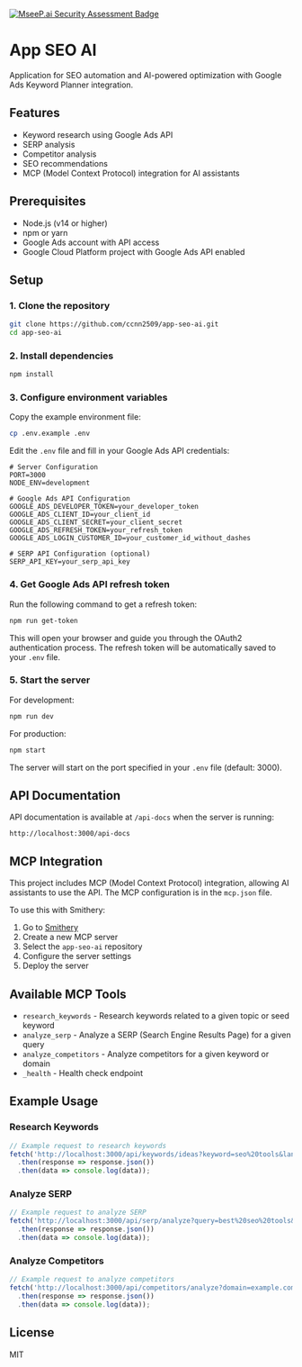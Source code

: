 [![MseeP.ai Security Assessment Badge](https://mseep.net/pr/ccnn2509-app-seo-ai-badge.png)](https://mseep.ai/app/ccnn2509-app-seo-ai)

# App SEO AI

Application for SEO automation and AI-powered optimization with Google Ads Keyword Planner integration.

## Features

- Keyword research using Google Ads API
- SERP analysis
- Competitor analysis
- SEO recommendations
- MCP (Model Context Protocol) integration for AI assistants

## Prerequisites

- Node.js (v14 or higher)
- npm or yarn
- Google Ads account with API access
- Google Cloud Platform project with Google Ads API enabled

## Setup

### 1. Clone the repository

```bash
git clone https://github.com/ccnn2509/app-seo-ai.git
cd app-seo-ai
```

### 2. Install dependencies

```bash
npm install
```

### 3. Configure environment variables

Copy the example environment file:

```bash
cp .env.example .env
```

Edit the `.env` file and fill in your Google Ads API credentials:

```
# Server Configuration
PORT=3000
NODE_ENV=development

# Google Ads API Configuration
GOOGLE_ADS_DEVELOPER_TOKEN=your_developer_token
GOOGLE_ADS_CLIENT_ID=your_client_id
GOOGLE_ADS_CLIENT_SECRET=your_client_secret
GOOGLE_ADS_REFRESH_TOKEN=your_refresh_token
GOOGLE_ADS_LOGIN_CUSTOMER_ID=your_customer_id_without_dashes

# SERP API Configuration (optional)
SERP_API_KEY=your_serp_api_key
```

### 4. Get Google Ads API refresh token

Run the following command to get a refresh token:

```bash
npm run get-token
```

This will open your browser and guide you through the OAuth2 authentication process. The refresh token will be automatically saved to your `.env` file.

### 5. Start the server

For development:

```bash
npm run dev
```

For production:

```bash
npm start
```

The server will start on the port specified in your `.env` file (default: 3000).

## API Documentation

API documentation is available at `/api-docs` when the server is running:

```
http://localhost:3000/api-docs
```

## MCP Integration

This project includes MCP (Model Context Protocol) integration, allowing AI assistants to use the API. The MCP configuration is in the `mcp.json` file.

To use this with Smithery:

1. Go to [Smithery](https://smithery.ai/)
2. Create a new MCP server
3. Select the `app-seo-ai` repository
4. Configure the server settings
5. Deploy the server

## Available MCP Tools

- `research_keywords` - Research keywords related to a given topic or seed keyword
- `analyze_serp` - Analyze a SERP (Search Engine Results Page) for a given query
- `analyze_competitors` - Analyze competitors for a given keyword or domain
- `_health` - Health check endpoint

## Example Usage

### Research Keywords

```javascript
// Example request to research keywords
fetch('http://localhost:3000/api/keywords/ideas?keyword=seo%20tools&language=en')
  .then(response => response.json())
  .then(data => console.log(data));
```

### Analyze SERP

```javascript
// Example request to analyze SERP
fetch('http://localhost:3000/api/serp/analyze?query=best%20seo%20tools&location=United%20States')
  .then(response => response.json())
  .then(data => console.log(data));
```

### Analyze Competitors

```javascript
// Example request to analyze competitors
fetch('http://localhost:3000/api/competitors/analyze?domain=example.com')
  .then(response => response.json())
  .then(data => console.log(data));
```

## License

MIT